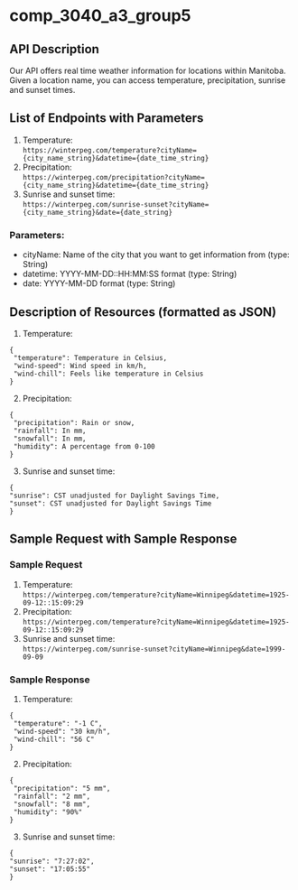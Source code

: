 # comp_3040_a3_group5

## API Description  
Our API offers real time weather information for locations within Manitoba. Given a location name, you can access temperature, precipitation, sunrise and sunset times.

## List of Endpoints with Parameters  
 1. Temperature:  
 ```https://winterpeg.com/temperature?cityName={city_name_string}&datetime={date_time_string}```
 2. Precipitation:  
 ```https://winterpeg.com/precipitation?cityName={city_name_string}&datetime={date_time_string}```
 3.  Sunrise and sunset time:  
 ```https://winterpeg.com/sunrise-sunset?cityName={city_name_string}&date={date_string}```
 ### Parameters:
  - cityName: Name of the city that you want to get information from (type: String)
  - datetime: YYYY-MM-DD::HH:MM:SS format (type: String)
  - date: YYYY-MM-DD format (type: String)
## Description of Resources (formatted as JSON)  
1. Temperature:
```
{
 "temperature": Temperature in Celsius,
 "wind-speed": Wind speed in km/h,
 "wind-chill": Feels like temperature in Celsius
}
```
2. Precipitation:
```
{
 "precipitation": Rain or snow,
 "rainfall": In mm,
 "snowfall": In mm,
 "humidity": A percentage from 0-100
}
```
3. Sunrise and sunset time:
```
{
"sunrise": CST unadjusted for Daylight Savings Time,
"sunset": CST unadjusted for Daylight Savings Time
}
```
## Sample Request with Sample Response  
### Sample Request
1. Temperature:  
 ```https://winterpeg.com/temperature?cityName=Winnipeg&datetime=1925-09-12::15:09:29```
2. Precipitation:  
 ```https://winterpeg.com/temperature?cityName=Winnipeg&datetime=1925-09-12::15:09:29```
3.  Sunrise and sunset time:  
 ```https://winterpeg.com/sunrise-sunset?cityName=Winnipeg&date=1999-09-09```  
 
### Sample Response
1. Temperature:
```
{
 "temperature": "-1 C",
 "wind-speed": "30 km/h",
 "wind-chill": "56 C"
}
```
2. Precipitation:
```
{
 "precipitation": "5 mm",
 "rainfall": "2 mm",
 "snowfall": "8 mm",
 "humidity": "90%"
}
```
3. Sunrise and sunset time:
```
{
"sunrise": "7:27:02",
"sunset": "17:05:55"
}
```
